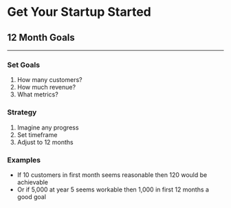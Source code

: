 # Get Your Startup Started

## 12 Month Goals
****
### Set Goals
1. How many customers?
2. How much revenue?
3. What metrics?

### Strategy
1. Imagine any progress
2. Set timeframe
3. Adjust to 12 months

### Examples
* If 10 customers in first month seems reasonable then 120 would be achievable
* Or if 5,000 at year 5 seems workable then 1,000 in first 12 months a good goal
